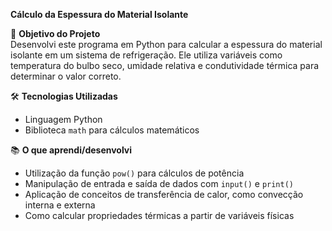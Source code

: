 **Cálculo da Espessura do Material Isolante**  

📌 **Objetivo do Projeto**  
Desenvolvi este programa em Python para calcular a espessura do material isolante em um sistema de refrigeração. Ele utiliza variáveis como temperatura do bulbo seco, umidade relativa e condutividade térmica para determinar o valor correto.  

🛠 **Tecnologias Utilizadas**  
- Linguagem Python
- Biblioteca `math` para cálculos matemáticos  

📚 **O que aprendi/desenvolvi**  
- Utilização da função `pow()` para cálculos de potência  
- Manipulação de entrada e saída de dados com `input()` e `print()`  
- Aplicação de conceitos de transferência de calor, como convecção interna e externa  
- Como calcular propriedades térmicas a partir de variáveis físicas
